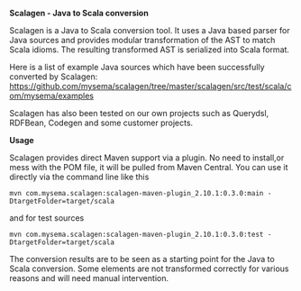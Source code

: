 **Scalagen - Java to Scala conversion**

Scalagen is a Java to Scala conversion tool. It uses a Java based parser for Java sources and provides modular 
transformation of the AST to match Scala idioms. The resulting transformed AST is serialized into Scala format.

Here is a list of example Java sources which have been successfully converted by Scalagen:
https://github.com/mysema/scalagen/tree/master/scalagen/src/test/scala/com/mysema/examples

Scalagen has also been tested on our own projects such as Querydsl, RDFBean, Codegen and some customer projects.

**Usage**

Scalagen provides direct Maven support via a plugin. No need to install,or mess with the POM file, it will be pulled from Maven Central.
You can use it directly via the command line like this

    mvn com.mysema.scalagen:scalagen-maven-plugin_2.10.1:0.3.0:main -DtargetFolder=target/scala
    
and for test sources

    mvn com.mysema.scalagen:scalagen-maven-plugin_2.10.1:0.3.0:test -DtargetFolder=target/scala

The conversion results are to be seen as a starting point for the Java to Scala conversion. 
Some elements are not transformed correctly for various reasons and will need manual intervention.
